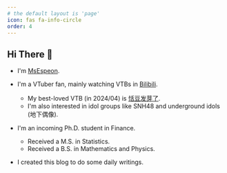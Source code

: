 ```yaml
---
# the default layout is 'page'
icon: fas fa-info-circle
order: 4
---
```


## Hi There 👋

- I'm [MsEspeon](https://github.com/ittousei).

- I'm a VTuber fan, mainly watching VTBs in [Bilibili](https://www.bilibili.com/).
  - My best-loved VTB (in 2024/04) is [恬豆发芽了](https://space.bilibili.com/1660392980).
  - I'm also interested in idol groups like SNH48 and underground idols (地下偶像).

- I'm an incoming Ph.D. student in Finance.
  - Received a M.S. in Statistics.
  - Received a B.S. in Mathematics and Physics.

- I created this blog to do some daily writings.